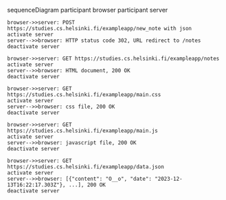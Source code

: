 sequenceDiagram
    participant browser
    participant server

    browser->>server: POST https://studies.cs.helsinki.fi/exampleapp/new_note with json
    activate server
    server-->>browser: HTTP status code 302, URL redirect to /notes
    deactivate server

    browser->>server: GET https://studies.cs.helsinki.fi/exampleapp/notes
    activate server
    server-->>browser: HTML document, 200 OK
    deactivate server

    browser->>server: GET https://studies.cs.helsinki.fi/exampleapp/main.css
    activate server
    server-->>browser: css file, 200 OK
    deactivate server

    browser->>server: GET https://studies.cs.helsinki.fi/exampleapp/main.js
    activate server
    server-->>browser: javascript file, 200 OK
    deactivate server

    browser->>server: GET https://studies.cs.helsinki.fi/exampleapp/data.json
    activate server
    server-->>browser: [{"content": "O__o", "date": "2023-12-13T16:22:17.303Z"}, ...], 200 OK
    deactivate server